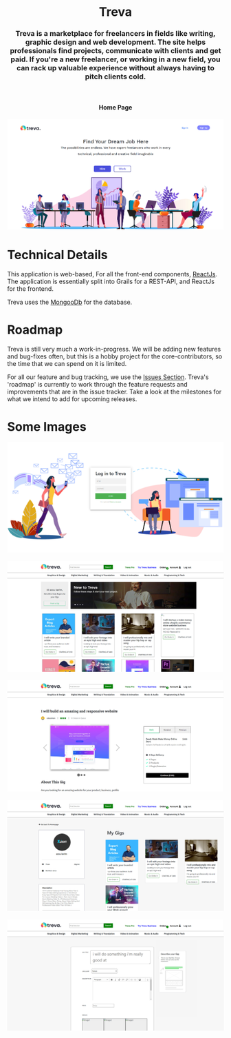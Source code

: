 <h1 align="center">
  Treva
  <br>
</h1>

<h3 align="center">
Treva is a marketplace for freelancers in fields like writing, graphic design and web development. The site helps professionals find projects, communicate with clients and get paid. If you're a new freelancer, or working in a new field, you can rack up valuable experience without always having to pitch clients cold.
</h3>
<br>

<h4 align="center">
Home Page
</h4>

![Landing Page](frontend/src/img/homepage.jpg)
<br>


# Technical Details
This application is web-based, For all the front-end components, [ReactJs](https://reactjs.org/). The application is essentially split into Grails for a REST-API, and ReactJs for the frontend.

Treva uses the [MongooDb](https://www.mongodb.com/) for the database.

# Roadmap
Treva is still very much a work-in-progress. We will be adding new features and bug-fixes often, but this is a hobby project for the core-contributors, so the time that we can spend on it is limited.

For all our feature and bug tracking, we use the [Issues Section](https://github.com/AzouKr/Freelance-Website/issues). Treva's 'roadmap' is currently to work through the feature requests and improvements that are in the issue tracker.  Take a look at the milestones for what we intend to add for upcoming releases.

# Some Images


![Landing Page](frontend/src/img/login.jpg)
<br><br>
![Landing Page](frontend/src/img/homepage1.jpg)
<br><br>
![Landing Page](frontend/src/img/showgig.jpg)
<br><br>
![Landing Page](frontend/src/img/profile.jpg)
<br><br>
![Landing Page](frontend/src/img/gig.jpg)
<br>
